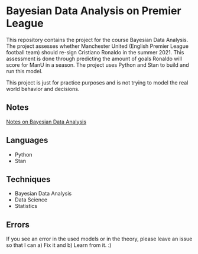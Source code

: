 # Bayesian Data Analysis on Premier League

This repository contains the project for the course Bayesian Data Analysis. The project assesses whether Manchester United (English Premier League football team) should re-sign Cristiano Ronaldo in the summer 2021. This assessment is done through predicting the amount of goals Ronaldo will score for ManU in a season. The project uses Python and Stan to build and run this model. 

This project is just for practice purposes and is not trying to model the real world behavior and decisions.<br>

## Notes 
[Notes on Bayesian Data Analysis](https://github.com/shiftleino/bayesian-premier/blob/main/documentation/notes.ipynb)

## Languages
<ul>
    <li>Python</li>
    <li>Stan</li>
</ul>

## Techniques
<ul>
    <li>Bayesian Data Analysis</li>
    <li>Data Science</li>
    <li>Statistics</li>
</ul>

## Errors 
If you see an error in the used models or in the theory, please leave an issue so that I can a) Fix it and b) Learn from it. :)
